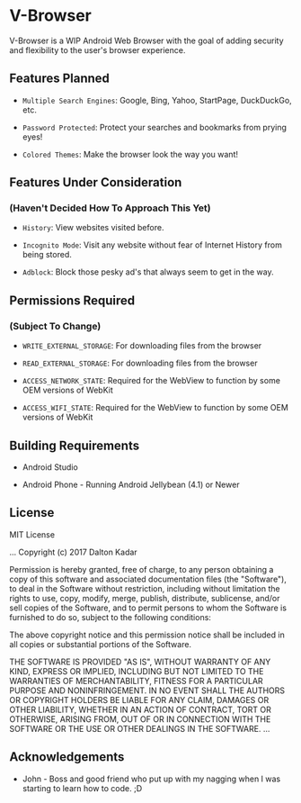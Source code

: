 # V-Browser
V-Browser is a WIP Android Web Browser with the goal of adding security and flexibility to the user's browser experience.


## Features Planned

* ````Multiple Search Engines````: Google, Bing, Yahoo, StartPage, DuckDuckGo, etc.

* ````Password Protected````: Protect your searches and bookmarks from prying eyes!

* ````Colored Themes````: Make the browser look the way you want!

## Features Under Consideration
### (Haven't Decided How To Approach This Yet)

* ````History````: View websites visited before.

* ````Incognito Mode````: Visit any website without fear of Internet History from being stored.

* ````Adblock````: Block those pesky ad's that always seem to get in the way.


## Permissions Required
### (Subject To Change)

* ````WRITE_EXTERNAL_STORAGE````: For downloading files from the browser

* ````READ_EXTERNAL_STORAGE````: For downloading files from the browser

* ````ACCESS_NETWORK_STATE````: Required for the WebView to function by some OEM versions of WebKit

* ````ACCESS_WIFI_STATE````: Required for the WebView to function by some OEM versions of WebKit


## Building Requirements

* Android Studio

* Android Phone - Running Android Jellybean (4.1) or Newer


## License

MIT License

...
Copyright (c) 2017 Dalton Kadar

Permission is hereby granted, free of charge, to any person obtaining a copy
of this software and associated documentation files (the "Software"), to deal
in the Software without restriction, including without limitation the rights
to use, copy, modify, merge, publish, distribute, sublicense, and/or sell
copies of the Software, and to permit persons to whom the Software is
furnished to do so, subject to the following conditions:

The above copyright notice and this permission notice shall be included in all
copies or substantial portions of the Software.

THE SOFTWARE IS PROVIDED "AS IS", WITHOUT WARRANTY OF ANY KIND, EXPRESS OR
IMPLIED, INCLUDING BUT NOT LIMITED TO THE WARRANTIES OF MERCHANTABILITY,
FITNESS FOR A PARTICULAR PURPOSE AND NONINFRINGEMENT. IN NO EVENT SHALL THE
AUTHORS OR COPYRIGHT HOLDERS BE LIABLE FOR ANY CLAIM, DAMAGES OR OTHER
LIABILITY, WHETHER IN AN ACTION OF CONTRACT, TORT OR OTHERWISE, ARISING FROM,
OUT OF OR IN CONNECTION WITH THE SOFTWARE OR THE USE OR OTHER DEALINGS IN THE
SOFTWARE.
...


## Acknowledgements

* John - Boss and good friend who put up with my nagging when I was starting to learn how to code. ;D
